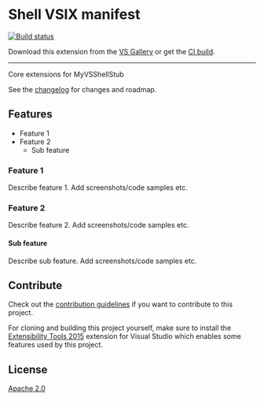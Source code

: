 # Shell VSIX manifest

<!-- Replace this badge with your own-->
[![Build status](https://ci.appveyor.com/api/projects/status/eri80x5w22aqu57s?svg=true)](https://ci.appveyor.com/project/akhilmittal/isolated-shell-application)

<!-- Update the VS Gallery link after you upload the VSIX-->
Download this extension from the [VS Gallery](https://visualstudiogallery.msdn.microsoft.com/[GuidFromGallery])
or get the [CI build](http://vsixgallery.com/extension/58d83af4-8f4c-48c1-85fb-25bfc5717873/).

---------------------------------------

Core extensions for MyVSShellStub

See the [changelog](CHANGELOG.md) for changes and roadmap.

## Features

- Feature 1
- Feature 2
  - Sub feature

### Feature 1
Describe feature 1. Add screenshots/code samples etc.

### Feature 2
Describe feature 2. Add screenshots/code samples etc.

#### Sub feature
Describe sub feature. Add screenshots/code samples etc.

## Contribute
Check out the [contribution guidelines](CONTRIBUTING.md)
if you want to contribute to this project.

For cloning and building this project yourself, make sure
to install the
[Extensibility Tools 2015](https://visualstudiogallery.msdn.microsoft.com/ab39a092-1343-46e2-b0f1-6a3f91155aa6)
extension for Visual Studio which enables some features
used by this project.

## License
[Apache 2.0](LICENSE)